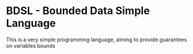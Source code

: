 # BDSL - Bounded Data Simple Language

This is a very simple programming language, aiming to provide guarantees on variables bounds
